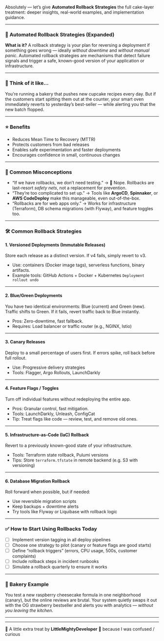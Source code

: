 Absolutely — let’s give **Automated Rollback Strategies** the full cake-layer treatment: deeper insights, real-world examples, and implementation guidance.

---

### 🔁 **Automated Rollback Strategies** (Expanded)

**What is it?**
A rollback strategy is your plan for reversing a deployment if something goes wrong — ideally *without downtime* and *without manual panic*. Automated rollback strategies are mechanisms that detect failure signals and trigger a safe, known-good version of your application or infrastructure.

---

### 🧁 Think of it like...

You’re running a bakery that pushes new cupcake recipes every day. But if the customers start spitting them out at the counter, your smart oven immediately reverts to yesterday’s best-seller — while alerting you that the new batch flopped.

---

### ⭐️ Benefits

* Reduces Mean Time to Recovery (MTTR)
* Protects customers from bad releases
* Enables safe experimentation and faster deployments
* Encourages confidence in small, continuous changes

---

### 🚫 Common Misconceptions

* “If we have rollbacks, we don’t need testing.” → 🛑 Nope. Rollbacks are last-resort *safety nets*, not a replacement for prevention.
* “They’re too complicated to set up.” → Tools like **ArgoCD**, **Spinnaker**, or **AWS CodeDeploy** make this manageable, even out-of-the-box.
* “Rollbacks are for web apps only.” → Works for infrastructure (Terraform), DB schema migrations (with Flyway), and feature toggles too.

---

### 🛠 Common Rollback Strategies

#### 1. **Versioned Deployments (Immutable Releases)**

Store each release as a distinct version. If v4 fails, simply revert to v3.

* Use: containers (Docker image tags), serverless functions, binary artifacts.
* Example tools: GitHub Actions + Docker + Kubernetes `Deployment rollout undo`

---

#### 2. **Blue/Green Deployments**

You have two identical environments: Blue (current) and Green (new). Traffic shifts to Green. If it fails, revert traffic back to Blue instantly.

* Pros: Zero-downtime, fast fallback.
* Requires: Load balancer or traffic router (e.g., NGINX, Istio)

---

#### 3. **Canary Releases**

Deploy to a small percentage of users first. If errors spike, roll back before full rollout.

* Use: Progressive delivery strategies
* Tools: Flagger, Argo Rollouts, LaunchDarkly

---

#### 4. **Feature Flags / Toggles**

Turn off individual features without redeploying the entire app.

* Pros: Granular control, fast mitigation.
* Tools: LaunchDarkly, Unleash, ConfigCat
* Tip: Treat flags like code — review, test, and remove old ones.

---

#### 5. **Infrastructure-as-Code (IaC) Rollback**

Revert to a previously known-good state of your infrastructure.

* Tools: Terraform state rollback, Pulumi versions
* Tips: Store `terraform.tfstate` in remote backend (e.g. S3 with versioning)

---

#### 6. **Database Migration Rollback**

Roll forward when possible, but if needed:

* Use reversible migration scripts
* Keep backups + downtime alerts
* Try tools like Flyway or Liquibase with rollback logic

---

### ✅ How to Start Using Rollbacks Today

* [ ] Implement version tagging in all deploy pipelines
* [ ] Choose one strategy to pilot (canary or feature flags are good starts)
* [ ] Define “rollback triggers” (errors, CPU usage, 500s, customer complaints)
* [ ] Include rollback steps in incident runbooks
* [ ] Simulate a rollback quarterly to ensure it works

---

### 🍩 Bakery Example

You test a new raspberry cheesecake formula in one neighborhood (canary), but the online reviews are brutal. Your system quietly swaps it out with the OG strawberry bestseller and alerts you with analytics — *without you leaving the kitchen*.

---
* * * * *

📝 A little extra treat by **LittleMightyDeveloper** 🧁 because I was confused / curious
